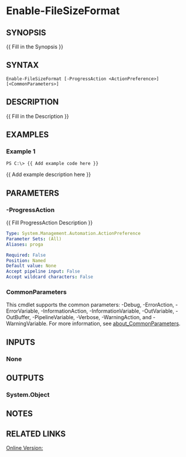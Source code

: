 ﻿---
external help file: WozTools-help.xml
Module Name: WozTools
online version: https://github.com/Woznet/WozTools/blob/main/docs/Enable-FileSizeFormat.md
schema: 2.0.0
---

# Enable-FileSizeFormat

## SYNOPSIS
{{ Fill in the Synopsis }}

## SYNTAX

```
Enable-FileSizeFormat [-ProgressAction <ActionPreference>] [<CommonParameters>]
```

## DESCRIPTION
{{ Fill in the Description }}

## EXAMPLES

### Example 1
```
PS C:\> {{ Add example code here }}
```

{{ Add example description here }}

## PARAMETERS

### -ProgressAction
{{ Fill ProgressAction Description }}

```yaml
Type: System.Management.Automation.ActionPreference
Parameter Sets: (All)
Aliases: proga

Required: False
Position: Named
Default value: None
Accept pipeline input: False
Accept wildcard characters: False
```

### CommonParameters
This cmdlet supports the common parameters: -Debug, -ErrorAction, -ErrorVariable, -InformationAction, -InformationVariable, -OutVariable, -OutBuffer, -PipelineVariable, -Verbose, -WarningAction, and -WarningVariable. For more information, see [about_CommonParameters](http://go.microsoft.com/fwlink/?LinkID=113216).

## INPUTS

### None
## OUTPUTS

### System.Object
## NOTES

## RELATED LINKS

[Online Version:](https://docs.microsoft.com/en-us/dotnet/api/system.security.securestring)

